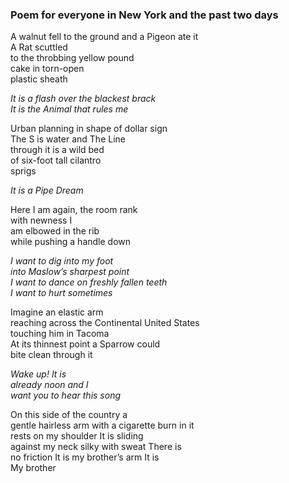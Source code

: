 ### Poem for everyone in New York and the past two days

A walnut fell to the ground and a Pigeon ate it\
A Rat scuttled\
to the throbbing yellow pound\
cake in torn-open\
plastic sheath

*It is a flash over the blackest brack\
It is the Animal that rules me*

Urban planning in shape of dollar sign\
The S is water and The Line\
through it is a wild bed\
of six-foot tall cilantro\
sprigs

*It is a Pipe Dream*

Here I am again, the room rank\
with newness I\
am elbowed in the rib\
while pushing a handle down

*I want to dig into my foot\
into Maslow’s sharpest point\
I want to dance on freshly fallen* <span class='link' data-link='red.md'>*teeth*</span>\
*I want to hurt sometimes*

Imagine an elastic arm\
reaching across the Continental United States\
touching him in <span class='link' data-link='pearl.md'>Tacoma</span>\
At its thinnest point a Sparrow could\
bite clean through it

*Wake up! It is\
already noon and I\
want you to hear this song*

On this side of the country a\
gentle hairless arm with a cigarette burn in it\
rests on my shoulder It is sliding\
against my neck silky with sweat There is\
no friction It is my brother’s arm It is\
My brother
